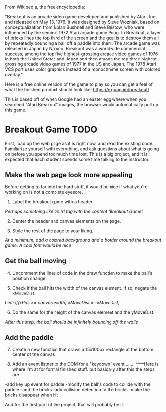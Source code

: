 From Wikipedia, the free encyclopedia:

"Breakout is an arcade video game developed and published by Atari, Inc. and released on May 13, 1976. It was designed by Steve Wozniak, based on conceptualization from Nolan Bushnell and Steve Bristow, who were influenced by the seminal 1972 Atari arcade game Pong. In Breakout, a layer of bricks lines the top third of the screen and the goal is to destroy them all by repeatedly bouncing a ball off a paddle into them. The arcade game was released in Japan by Namco. Breakout was a worldwide commercial success, among the top five highest-grossing arcade video games of 1976 in both the United States and Japan and then among the top three highest-grossing arcade video games of 1977 in the US and Japan. The 1978 Atari VCS port uses color graphics instead of a monochrome screen with colored overlay."

Here is a free online version of the game to play so you can get a feel of what the finished product should look like: https://elgoog.im/breakout/

This is based off of when Google had an easter egg where when you searched "Atari Breakout" images, the browser would automatically pull up this game.

# Breakout Game TODO

First, load up the web page as it is right now, and read the existing code. 
Familiarize yourself with everything, and ask questions about what is going on 
before you spend too much time lost. This is a big project, and it is expected
that each student spends some time talking to the instructor.

## Make the web page look more appealing

Before getting to far into the hard stuff, it would be nice if what you're
working on is not a complete eyesore. 

1. Label the breakout game with a header. 

*Perhaps something like an h1 tag with the content 'Breakout Game'.*

2. Center the header and canvas elements on the page. 

3. Style the rest of the page to your liking.

*At a minimum, add a colored background and a border around the breakout game. A cool font would be nice*

## Get the ball moving

4. Uncomment the lines of code in the draw function to make the ball's position change.

5. Check if the ball hits the width of the canvas element. If so, negate the xMoveDist.

*hint: if(xPos >= canvas.width) xMoveDist = -xMoveDist;*

6. Do the same for the height of the canvas element and the yMoveDist.

*After this step, the ball should be infinitely bouncing off the walls*

## Add the paddle

7. Create a new function that draws a 15x100px rectangle at the bottom center of the canvas.

8. Add an event listner to the DOM for a "keydown" event........
^^^^Here is where I'm at for formal finished stuff. but basically after this the steps are

-add key up event for paddle 
-modify the ball's code to collide with the paddle
-add the bricks 
-add collision detection to the bricks
-make the bricks disappear when hit

And for the first part of the project, that will probably be it.
